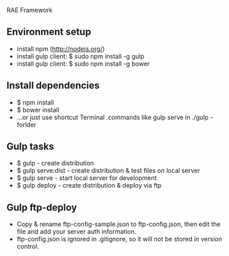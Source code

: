 RAE Framework


## Environment setup

- install npm (http://nodejs.org/)
- install gulp client: $ sudo npm install -g gulp
- install gulp client: $ sudo npm install -g bower

## Install dependencies

- $ npm install
- $ bower install
- ...or just use shortcut Terminal .commands like gulp serve in ./gulp -forlder


## Gulp tasks

- $ gulp - create distribution
- $ gulp serve:dist - create distribution & test files on local server
- $ gulp serve - start local server for development
- $ gulp deploy - create distribution & deploy via ftp


## Gulp ftp-deploy

- Copy & rename ftp-config-sample.json to ftp-config.json, then edit the file and add your server auth information.
- ftp-config.json is ignored in .gitignore, so it will not be stored in version control.